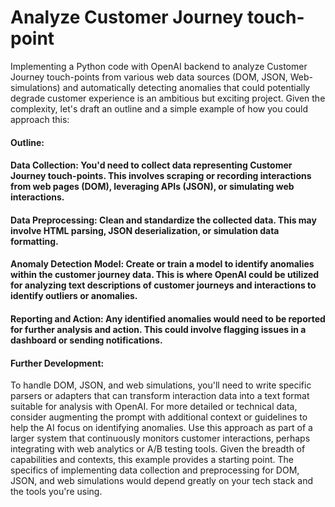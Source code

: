 # Analyze Customer Journey touch-point

Implementing a Python code with OpenAI backend to analyze Customer Journey touch-points from various web data sources (DOM, JSON, Web-simulations) and automatically detecting anomalies that could potentially degrade customer experience is an ambitious but exciting project. Given the complexity, let's draft an outline and a simple example of how you could approach this:

#### Outline:

#### Data Collection: You'd need to collect data representing Customer Journey touch-points. This involves scraping or recording interactions from web pages (DOM), leveraging APIs (JSON), or simulating web interactions.

#### Data Preprocessing: Clean and standardize the collected data. This may involve HTML parsing, JSON deserialization, or simulation data formatting.

#### Anomaly Detection Model: Create or train a model to identify anomalies within the customer journey data. This is where OpenAI could be utilized for analyzing text descriptions of customer journeys and interactions to identify outliers or anomalies.

#### Reporting and Action: Any identified anomalies would need to be reported for further analysis and action. This could involve flagging issues in a dashboard or sending notifications.

#### Further Development:

To handle DOM, JSON, and web simulations, you'll need to write specific parsers or adapters that can transform interaction data into a text format suitable for analysis with OpenAI.
For more detailed or technical data, consider augmenting the prompt with additional context or guidelines to help the AI focus on identifying anomalies.
Use this approach as part of a larger system that continuously monitors customer interactions, perhaps integrating with web analytics or A/B testing tools.
Given the breadth of capabilities and contexts, this example provides a starting point. The specifics of implementing data collection and preprocessing for DOM, JSON, and web simulations would depend greatly on your tech stack and the tools you're using.

